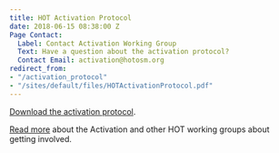 ```yaml
---
title: HOT Activation Protocol
date: 2018-06-15 08:38:00 Z
Page Contact:
  Label: Contact Activation Working Group
  Text: Have a question about the activation protocol?
  Contact Email: activation@hotosm.org
redirect_from:
- "/activation_protocol"
- "/sites/default/files/HOTActivationProtocol.pdf"
---
```


[Download the activation protocol](/downloads/HOTActivationProtocol.pdf). 

[Read more](/community/working-groups/) about the Activation and other HOT working groups about getting involved.